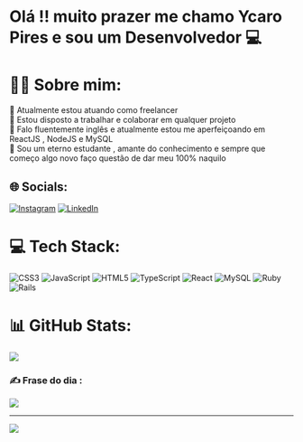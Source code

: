 # Olá !! muito prazer me chamo Ycaro Pires e sou um Desenvolvedor 💻


# 👨‍🎓 Sobre mim:
🔭 Atualmente estou atuando como freelancer<br>👯 Estou disposto a trabalhar e colaborar em qualquer projeto<br>🌱 Falo fluentemente inglês e atualmente estou me aperfeiçoando em ReactJS , NodeJS e MySQL<br>📖 Sou um eterno estudante , amante do conhecimento e sempre que começo algo novo faço questão de dar meu 100% naquilo


## 🌐 Socials:
[![Instagram](https://img.shields.io/badge/Instagram-%23E4405F.svg?logo=Instagram&logoColor=white)](https://instagram.com/ycaro_oleg) [![LinkedIn](https://img.shields.io/badge/LinkedIn-%230077B5.svg?logo=linkedin&logoColor=white)](https://www.linkedin.com/in/ycaro-pires-944297240/) 

# 💻 Tech Stack:
![CSS3](https://img.shields.io/badge/css3-%231572B6.svg?style=for-the-badge&logo=css3&logoColor=white) ![JavaScript](https://img.shields.io/badge/javascript-%23323330.svg?style=for-the-badge&logo=javascript&logoColor=%23F7DF1E) ![HTML5](https://img.shields.io/badge/html5-%23E34F26.svg?style=for-the-badge&logo=html5&logoColor=white) ![TypeScript](https://img.shields.io/badge/typescript-%23007ACC.svg?style=for-the-badge&logo=typescript&logoColor=white)  ![React](https://img.shields.io/badge/react-%2320232a.svg?style=for-the-badge&logo=react&logoColor=%2361DAFB) ![MySQL](https://img.shields.io/badge/mysql-%2300f.svg?style=for-the-badge&logo=mysql&logoColor=white) ![Ruby](https://img.shields.io/badge/ruby-%23CC342D.svg?style=for-the-badge&logo=ruby&logoColor=white) ![Rails](https://img.shields.io/badge/rails-%23CC0000.svg?style=for-the-badge&logo=ruby-on-rails&logoColor=white)
# 📊 GitHub Stats:

![](https://github-readme-streak-stats.herokuapp.com/?user=Ycaro-Oleg&theme=dark&hide_border=false)


### ✍️ Frase do dia :
![](https://quotes-github-readme.vercel.app/api?type=vetical&theme=dark)

---
[![](https://visitcount.itsvg.in/api?id=Ycaro-Oleg&icon=0&color=0)](https://visitcount.itsvg.in)

